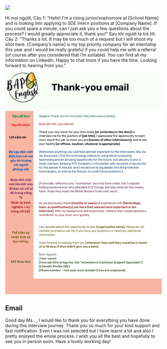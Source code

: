 ![](career-objection.jpeg)



Hi mọi người,
Câu 1: “Hello! I'm a rising junior/sophomore at [School Name] and is looking into applying to SDE Intern positions at [Company Name]. If you could spare a minute, can I just ask you a few questions about the process? I would greatly appreciate it, thank you!”
Sau khi người ta trả lời:
Câu 2: “Thanks a lot. It may be too much of a request but I will shoot my shot here.
[Company’s name] is my top priority company for an internship this year and I would be really grateful if you could help me with a referral (of course after you considered that I’m suitable). You can find all my information on LinkedIn.
Happy to chat more if you have the time. Looking forward to hearing from you.”

![](./assets/thankyou-email.JPG)
## Email
Good day Ms...,
I would like to thank you for everything you have done during this interview journey.
Thank you so much for your kind support and fast notification.
Even I was not selected but I have learnt a lot and also I pretty enjoyed the whole process.
I wish you all the best and hopefully to see you in person soon.
Have a lovely working day!
